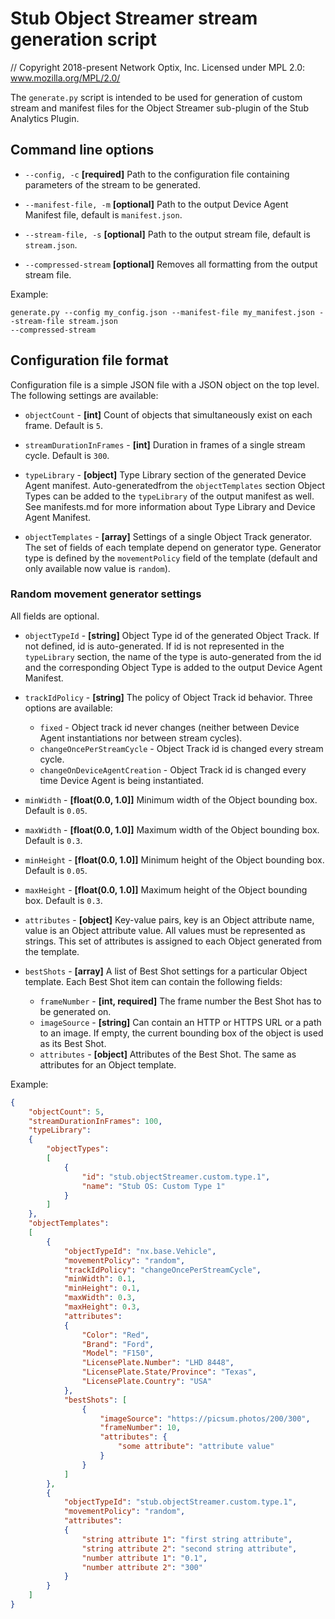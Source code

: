 # Stub Object Streamer stream generation script

// Copyright 2018-present Network Optix, Inc. Licensed under MPL 2.0: www.mozilla.org/MPL/2.0/

The `generate.py` script is intended to be used for generation of custom stream and manifest files
for the Object Streamer sub-plugin of the Stub Analytics Plugin.

## Command line options

- `--config, -c` **[required]** Path to the configuration file containing parameters of the stream
    to be generated.

- `--manifest-file, -m` **[optional]** Path to the output Device Agent Manifest file, default is
    `manifest.json`.

- `--stream-file, -s` **[optional]** Path to the output stream file, default is `stream.json`.

- `--compressed-stream` **[optional]** Removes all formatting from the output stream file.

Example:
```
generate.py --config my_config.json --manifest-file my_manifest.json --stream-file stream.json
--compressed-stream
```

## Configuration file format

Configuration file is a simple JSON file with a JSON object on the top level. The following
settings are available:

- `objectCount` - **[int]** Count of objects that simultaneously exist on each frame. Default is
    `5`.

- `streamDurationInFrames` - **[int]** Duration in frames of a single stream cycle. Default is
    `300`.

- `typeLibrary` - **[object]** Type Library section of the generated Device Agent manifest.
    Auto-generatedfrom the `objectTemplates` section Object Types can be added to the `typeLibrary`
    of the output manifest as well. See manifests.md for more information about Type Library and
    Device Agent Manifest.

- `objectTemplates` - **[array]** Settings of a single Object Track generator. The set of fields of
    each template depend on generator type. Generator type is defined by the `movementPolicy` field
    of the template (default and only available now value is `random`).

### Random movement generator settings

All fields are optional.

- `objectTypeId` - **[string]** Object Type id of the generated Object Track. If not
    defined, id is auto-generated. If id is not represented in the `typeLibrary` section, the name
    of the type is auto-generated from the id and the corresponding Object Type is added to the
    output Device Agent Manifest.

- `trackIdPolicy` - **[string]** The policy of Object Track id behavior. Three options are
    available:
    - `fixed` - Object track id never changes (neither between Device Agent instantiations nor
        between stream cycles).
    - `changeOncePerStreamCycle` - Object Track id is changed every stream cycle.
    - `changeOnDeviceAgentCreation` - Object Track id is changed every time Device Agent is being
        instantiated.

- `minWidth` - **[float(0.0, 1.0]]** Minimum width of the Object bounding box. Default is `0.05`.

- `maxWidth` - **[float(0.0, 1.0]]** Maximum width of the Object bounding box. Default is `0.3`.

- `minHeight` - **[float(0.0, 1.0]]** Minimum height of the Object bounding box. Default is `0.05`.

- `maxHeight` - **[float(0.0, 1.0]]** Maximum height of the Object bounding box. Default is `0.3`.

- `attributes` - **[object]** Key-value pairs, key is an Object attribute name, value is an Object
    attribute value. All values must be represented as strings. This set of attributes is assigned
    to each Object generated from the template.

- `bestShots` - **[array]** A list of Best Shot settings for a particular Object template. Each Best
    Shot item can contain the following fields:
    - `frameNumber` - **[int, required]** The frame number the Best Shot has to be generated on.
    - `imageSource` - **[string]** Can contain an HTTP or HTTPS URL or a path to an image. If empty,
        the current bounding box of the object is used as its Best Shot.
    - `attributes` - **[object]** Attributes of the Best Shot. The same as attributes for an Object
        template.

Example:
```json
{
    "objectCount": 5,
    "streamDurationInFrames": 100,
    "typeLibrary":
    {
        "objectTypes":
        [
            {
                "id": "stub.objectStreamer.custom.type.1",
                "name": "Stub OS: Custom Type 1"
            }
        ]
    },
    "objectTemplates":
    [
        {
            "objectTypeId": "nx.base.Vehicle",
            "movementPolicy": "random",
            "trackIdPolicy": "changeOncePerStreamCycle",
            "minWidth": 0.1,
            "minHeight": 0.1,
            "maxWidth": 0.3,
            "maxHeight": 0.3,
            "attributes":
            {
                "Color": "Red",
                "Brand": "Ford",
                "Model": "F150",
                "LicensePlate.Number": "LHD 8448",
                "LicensePlate.State/Province": "Texas",
                "LicensePlate.Country": "USA"
            },
            "bestShots": [
                {
                    "imageSource": "https://picsum.photos/200/300",
                    "frameNumber": 10,
                    "attributes": {
                        "some attribute": "attribute value"
                    }
                }
            ]
        },
        {
            "objectTypeId": "stub.objectStreamer.custom.type.1",
            "movementPolicy": "random",
            "attributes":
            {
                "string attribute 1": "first string attribute",
                "string attribute 2": "second string attribute",
                "number attribute 1": "0.1",
                "number attribute 2": "300"
            }
        }
    ]
}

```
